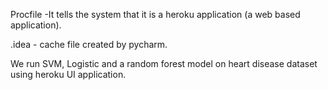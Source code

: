 Procfile -It tells the system that it is a heroku application (a web based application).

.idea - cache file created by pycharm.

We run SVM, Logistic and a random forest model on heart disease dataset using heroku UI application.
